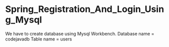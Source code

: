 # Spring_Registration_And_Login_Using_Mysql

We have to create database using Mysql Workbench.
Database name = codejavadb
Table name = users
